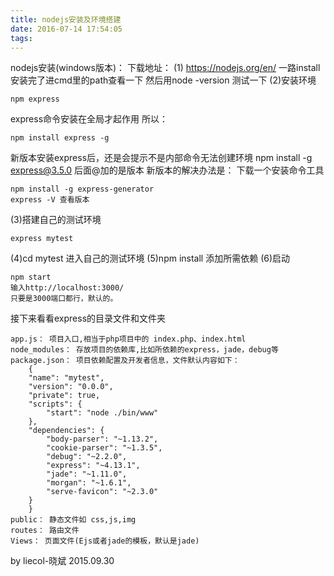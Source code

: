 ```yaml
---
title: nodejs安装及环境搭建
date: 2016-07-14 17:54:05
tags:
---
```


nodejs安装(windows版本)：
下载地址：
(1) https://nodejs.org/en/
一路install
安装完了进cmd里的path查看一下
然后用node -version 测试一下
(2)安装环境
```
npm express
```
express命令安装在全局才起作用
所以：
```
npm install express -g
```
新版本安装express后，还是会提示不是内部命令无法创建环境
npm install -g express@3.5.0 后面@加的是版本
新版本的解决办法是：
下载一个安装命令工具
```
npm install -g express-generator
express -V 查看版本
```
(3)搭建自己的测试环境
```
express mytest
```
(4)cd mytest
进入自己的测试环境
(5)npm install
添加所需依赖
(6)启动
```
npm start
输入http://localhost:3000/
只要是3000端口都行，默认的。
```
接下来看看express的目录文件和文件夹
 
    app.js： 项目入口,相当于php项目中的 index.php、index.html
    node_modules： 存放项目的依赖库,比如所依赖的express，jade，debug等
    package.json： 项目依赖配置及开发者信息，文件默认内容如下：
        {
        "name": "mytest",
        "version": "0.0.0",
        "private": true,
        "scripts": {
            "start": "node ./bin/www"
        },
        "dependencies": {
            "body-parser": "~1.13.2",
            "cookie-parser": "~1.3.5",
            "debug": "~2.2.0",
            "express": "~4.13.1",
            "jade": "~1.11.0",
            "morgan": "~1.6.1",
            "serve-favicon": "~2.3.0"
        }
        }
    public： 静态文件如 css,js,img
    routes： 路由文件
    Views： 页面文件(Ejs或者jade的模板，默认是jade)
by liecol-晓斌
2015.09.30